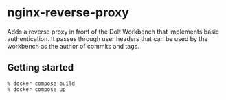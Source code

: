 # nginx-reverse-proxy

Adds a reverse proxy in front of the Dolt Workbench that implements basic authentication.
It passes through user headers that can be used by the workbench as the author of commits
and tags.

## Getting started

```
% docker compose build
% docker compose up
```
